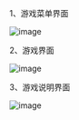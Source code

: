 
1、游戏菜单界面

![image](https://github.com/w-phenix/2048/blob/master/images/menu.png)

2、游戏界面

![image](https://github.com/w-phenix/2048/blob/master/images/gamePlay.png)

3、游戏说明界面

![image](https://github.com/w-phenix/2048/blob/master/images/rules.png)
